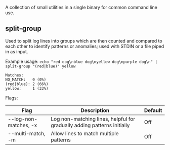 A collection of small utilities in a single binary for common command line use.

## split-group

Used to split log lines into groups which are then counted and compared to each
other to identify patterns or anomalies; used with STDIN or a file piped in as
input.

Example usage: `echo "red dog\nblue dog\nyellow dog\npurple dog\n" | split-group "(red|blue)" yellow`

```
Matches:
NO_MATCH:   0 (0%)
(red|blue): 2 (66%)
yellow:     1 (33%)
```

Flags:

| Flag | Description | Default |
| ---- | ----------- | ------- |
| --log-non-matches, -x | Log non-matching lines, helpful for gradually adding patterns initially | Off |
| --multi-match, -m | Allow lines to match multiple patterns | Off |
